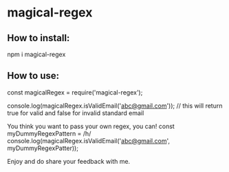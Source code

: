 # magical-regex

## How to install:
npm i magical-regex

## How to use:

const magicalRegex = require('magical-regex');

console.log(magicalRegex.isValidEmail('abc@gmail.com')); // this will return true for valid and false for invalid standard email

You think you want to pass your own regex, you can!
const myDummyRegexPattern = /h/
console.log(magicalRegex.isValidEmail('abc@gmail.com', myDummyRegexPatter));


Enjoy and do share your feedback with me.
